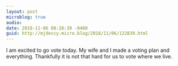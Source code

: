 ```yaml
---
layout: post
microblog: true
audio: 
date: 2018-11-06 08:28:39 -0400
guid: http://mjdescy.micro.blog/2018/11/06/122839.html
---
```

I am excited to go vote today. My wife and I made a voting plan and everything. Thankfully it is not that hard for us to vote where we live. 
